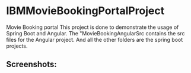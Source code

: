 # IBMMovieBookingPortalProject
Movie Booking portal
This project is done to demonstrate the usage of Spring Boot and Angular.
The "MovieBookingAngularSrc contains the src files for the Angular project.
And all the other folders are the spring boot projects.

## Screenshots:

